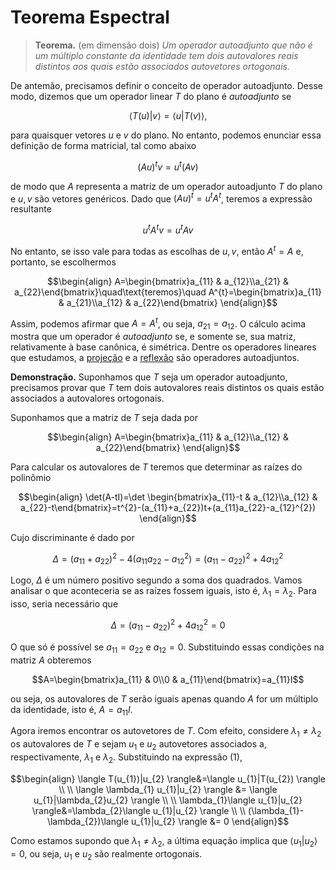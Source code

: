 # Teorema Espectral

> **Teorema.** (em dimensão dois) *Um operador autoadjunto que não é um múltiplo constante da identidade tem dois autovalores reais distintos aos quais estão associados autovetores ortogonais.*

De antemão, precisamos definir o conceito de operador autoadjunto. Desse modo, dizemos que um operador linear $T$ do plano é $\textit{autoadjunto}$ se

```math
\langle T(u)|v \rangle=\langle u|T(v) \rangle,\tag{1}
```

para quaisquer vetores $u$ e $v$ do plano. No entanto, podemos enunciar essa definição de 
forma matricial, tal como abaixo

```math
(Au)^{t}v=u^{t}(Av)
```

de modo que $A$ representa a matriz de um operador autoadjunto $T$ do plano e $u,v$ são 
vetores genéricos. Dado que $(Au)^{t}=u^{t}A^{t}$, teremos a expressão resultante

```math
u^{t}A^{t}v=u^{t}Av
```

No entanto, se isso vale para todas as escolhas de $u,v$, então $A^{t}=A$ e, portanto, se escolhermos

```math
\begin{align}
A=\begin{bmatrix}a_{11} & a_{12}\\a_{21} & a_{22}\end{bmatrix}\quad\text{teremos}\quad   A^{t}=\begin{bmatrix}a_{11} & a_{21}\\a_{12} & a_{22}\end{bmatrix} 
\end{align}
```

Assim, podemos afirmar que $A=A^{t}$, ou seja, $a_{21}=a_{12}$. O cálculo acima mostra que um operador é $\textit{autoadjunto}$ se, e somente se, sua matriz, relativamente à base canônica, é simétrica. Dentre os operadores lineares que estudamos, a [projeção](/Operadores%20Lineares/Projeção.md) e a [reflexão](/Operadores%20Lineares/Reflexão.md) são operadores autoadjuntos.

$\textbf{Demonstração.}$ Suponhamos que $T$ seja um operador autoadjunto, precisamos provar que $T$ tem dois autovalores reais distintos os quais estão associados a autovalores ortogonais.

Suponhamos que a matriz de $T$ seja dada por

```math
\begin{align}
A=\begin{bmatrix}a_{11} & a_{12}\\a_{12} & a_{22}\end{bmatrix}
\end{align}
```

Para calcular os autovalores de $T$ teremos que determinar as raízes do polinômio

```math
\begin{align}
\det(A-tI)=\det \begin{bmatrix}a_{11}-t & a_{12}\\a_{12} & a_{22}-t\end{bmatrix}=t^{2}-(a_{11}+a_{22})t+(a_{11}a_{22}-a_{12}^{2})
\end{align}
```

Cujo discriminante é dado por

```math
\Delta=(a_{11}+a_{22})^{2}-4(a_{11}a_{22}-a_{12}^{2})=(a_{11}-a_{22})^{2}+4a_{12}^{2}
```

Logo, $\Delta$ é um número positivo segundo a soma dos quadrados. Vamos analisar o que aconteceria se as raízes fossem iguais, isto é, $\lambda_{1}=\lambda_{2}$. Para isso, seria necessário que

```math
\Delta=(a_{11}-a_{22})^{2}+4a_{12}^{2}=0
```

O que só é possível se $a_{11}=a_{22}$ e $a_{12}=0$. Substituindo essas condições na matriz $A$ obteremos

```math
A=\begin{bmatrix}a_{11} & 0\\0 & a_{11}\end{bmatrix}=a_{11}I
```

ou seja, os autovalores de $T$ serão iguais apenas quando $A$ for um múltiplo da identidade, isto é, $A=a_{11}I$.

Agora iremos encontrar os autovetores de $T$. Com efeito, considere $\lambda_{1}\neq \lambda_{2}$ os autovalores de $T$ e sejam $u_{1}$ e $u_{2}$ autovetores associados a, respectivamente, $\lambda_{1}$ e $\lambda_{2}$. Substituindo na expressão $(1)$,

```math
\begin{align}
\langle T(u_{1})|u_{2} \rangle&=\langle u_{1}|T(u_{2}) \rangle \\ \\
\langle \lambda_{1} u_{1}|u_{2} \rangle &= \langle u_{1}|\lambda_{2}u_{2} \rangle \\ \\
\lambda_{1}\langle u_{1}|u_{2} \rangle&=\lambda_{2}\langle u_{1}|u_{2} \rangle  \\ \\
(\lambda_{1}-\lambda_{2})\langle u_{1}|u_{2} \rangle &= 0   
\end{align}
```

Como estamos supondo que $\lambda_{1}\neq \lambda_{2}$, a última equação implica que $\langle u_{1}|u_{2} \rangle=0$, ou seja, $u_{1}$ e $u_{2}$ são realmente ortogonais.

